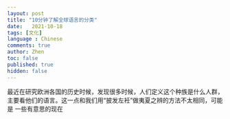 ```yaml
---
layout: post
title: "10分钟了解全球语言的分类"
date:   2021-10-18
tags: [文化]
language : Chinese
comments: true
author: Zhen
toc: false
published: true
hidden: false
---
```

最近在研究欧洲各国的历史时候，发现很多时候，人们定义这个种族是什么人群，主要看他们的语言。这一点和我们用“披发左衽”做夷夏之辨的方法不太相同，可能是
一些有意思的现在
<!--stackedit_data:
eyJoaXN0b3J5IjpbNzA1Njk1MDE3LDExODg5OTA1MjNdfQ==
-->